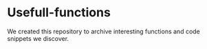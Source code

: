 # Usefull-functions

We created this repository to archive interesting functions and code snippets we discover.
